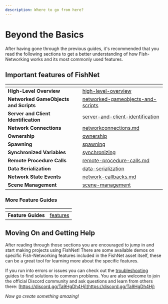 ```yaml
---
description: Where to go from here?
---
```


# Beyond the Basics

After having gone through the previous guides, it's recommended that you read the following sections to get a better understanding of how Fish-Networking works and its most commonly used features.

## Important features of FishNet

<table data-view="cards" data-full-width="false"><thead><tr><th></th><th data-hidden data-card-target data-type="content-ref"></th></tr></thead><tbody><tr><td><strong>High-Level Overview</strong></td><td><a href="../high-level-overview/">high-level-overview</a></td></tr><tr><td><strong>Networked GameObjects and Scripts</strong></td><td><a href="../features/networked-gameobjects-and-scripts/">networked-gameobjects-and-scripts</a></td></tr><tr><td><strong>Server and Client Identification</strong></td><td><a href="../features/server-and-client-identification/">server-and-client-identification</a></td></tr><tr><td><strong>Network Connections</strong></td><td><a href="../features/server-and-client-identification/networkconnections.md">networkconnections.md</a></td></tr><tr><td><strong>Ownership</strong></td><td><a href="../features/ownership/">ownership</a></td></tr><tr><td><strong>Spawning</strong></td><td><a href="../features/networked-gameobjects-and-scripts/spawning/">spawning</a></td></tr><tr><td><strong>Synchronized Variables</strong></td><td><a href="../features/network-communication/synchronizing/">synchronizing</a></td></tr><tr><td><strong>Remote Procedure Calls</strong></td><td><a href="../features/network-communication/remote-procedure-calls.md">remote-procedure-calls.md</a></td></tr><tr><td><strong>Data Serialization</strong></td><td><a href="../features/data-serialization/">data-serialization</a></td></tr><tr><td><strong>Network State Events</strong></td><td><a href="../features/network-callbacks.md">network-callbacks.md</a></td></tr><tr><td><strong>Scene Management</strong></td><td><a href="../features/scene-management/">scene-management</a></td></tr></tbody></table>

### More Feature Guides

<table data-view="cards"><thead><tr><th></th><th data-hidden data-card-target data-type="content-ref"></th></tr></thead><tbody><tr><td><strong>Feature Guides</strong></td><td><a href="../features/">features</a></td></tr></tbody></table>

## Moving On and Getting Help

After reading through those sections you are encouraged to jump in and start making projects using FishNet! There are some available demos on specific Fish-Networking features included in the FishNet asset itself, these can be a great tool for learning more about the specific features.

If you run into errors or issues you can check out the [troubleshooting](../troubleshooting/ "mention") guides to find solutions to common problems. You are also welcome to join the official Discord community and ask questions and learn from others there: [https://discord.gg/Ta9HgDh4Hj](https://discord.gg/Ta9HgDh4Hj)

_Now go create something amazing!_

